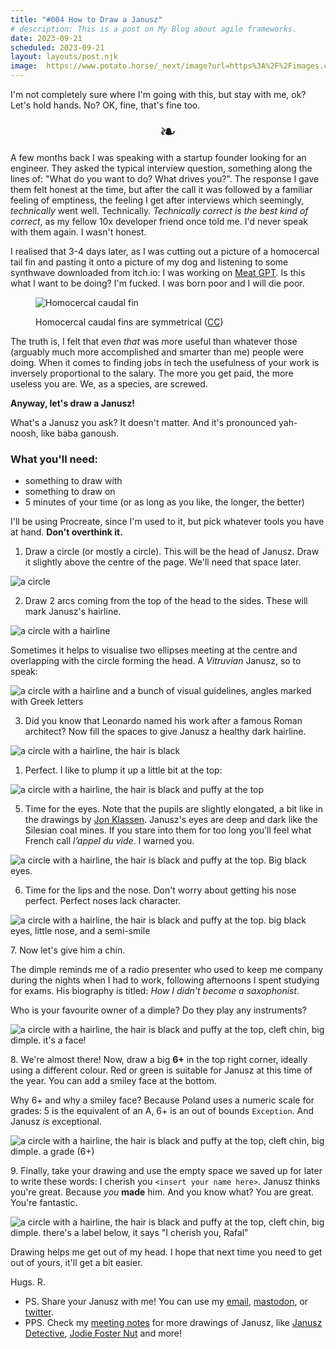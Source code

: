 ```yaml
---
title: "#004 How to Draw a Janusz"
# description: This is a post on My Blog about agile frameworks.
date: 2023-09-21
scheduled: 2023-09-21
layout: layouts/post.njk
image:  https://www.potato.horse/_next/image?url=https%3A%2F%2Fimages.ctfassets.net%2Fhyylafu4fjks%2F1x6XqliqGQPXTodDVCogp0%2F14e3c09213cf95389e73150fdbc06763%2FUntitled_Artwork_96.png&w=2048&q=75
---
```


I'm not completely sure where I'm going with this, but stay with me, ok? Let's hold hands. No? OK, fine, that's fine too.

<center style='font-size: 2rem'>❧</center>

A few months back I was speaking with a startup founder looking for an engineer.  They asked the typical interview question, something along the lines of: "What do you want to do? What drives you?". The response I gave them felt honest at the time, but after the call it was followed by a familiar feeling of emptiness, the feeling I get after interviews which seemingly, *technically* went well. Technically. *Technically correct is the best kind of correct*, as my fellow 10x developer friend once told me. I'd never speak with them again. I wasn't honest.

I realised that 3-4 days later, as I was cutting out a picture of a homocercal tail fin and pasting it onto a picture of my dog and listening to some synthwave downloaded from itch.io: I was working on [Meat GPT](https://meat-gpt.sonnet.io). Is this what I want to be doing? I'm fucked. I was born poor and I will die poor.

<figure>

![Homocercal caudal fin](../../img/004/004-fin.png)
<figcaption>

Homocercal caudal fins are symmetrical ([CC](https://en.wikipedia.org/wiki/Fish_fin#/media/File:Barb_gonio_080525_9610_ltn_Cf.jpg))
</figcaption>
</figure>


The truth is, I felt that even *that* was more useful than whatever those (arguably much more accomplished and smarter than me) people were doing. When it comes to finding jobs in tech the usefulness of your work is inversely proportional to the salary. The more you get paid, the more useless you are. We, as a species, are screwed.

**Anyway, let's draw a Janusz!**

What's a Janusz you ask? It doesn't matter. And it's pronounced yah-noosh, like baba ganoush.

### What you'll need:

- something to draw with
- something to draw on
- 5 minutes of your time (or as long as you like, the longer, the better)

I'll be using Procreate, since I'm used to it, but pick whatever tools you have at hand. **Don't overthink it.**


1. Draw a circle (or mostly a circle). This will be the head of Janusz. Draw it slightly above the centre of the page. We'll need that space later.

![a circle](../../img/004/004-01.png)

2. Draw 2 arcs coming from the top of the head to the sides. These will mark Janusz's hairline.
   
![a circle with a hairline](../../img/004/004-02.png)

Sometimes it helps to visualise two ellipses meeting at the centre and overlapping with the circle forming the head. A *Vitruvian* Janusz, so to speak:

![a circle with a hairline and a bunch of visual guidelines, angles marked with Greek letters](../../img/004/004-03.png)

3. Did you know that Leonardo named his work after a famous Roman architect? Now fill the spaces to give Janusz a healthy dark hairline.

![a circle with a hairline, the hair is black](../../img/004/004-04.png)

1. Perfect. I like to plump it up a little bit at the top:

![a circle with a hairline, the hair is black and puffy at the top](../../img/004/004-05.png)

5. Time for the eyes. Note that the pupils are slightly elongated, a bit like in the drawings by [Jon Klassen](https://i.cbc.ca/1.4270907.1504213418!/fileImage/httpImage/image.jpg_gen/derivatives/16x9_780/jon-klassen.jpg). Janusz's eyes are deep and dark like the Silesian coal mines. If you stare into them for too long you'll feel what French call _l’appel du vide_. I warned you.

![a circle with a hairline, the hair is black and puffy at the top. Big black eyes.](../../img/004/004-06.png)

6. Time for the lips and the nose. Don't worry about getting his nose perfect. Perfect noses lack character.

![a circle with a hairline, the hair is black and puffy at the top. big black eyes, little nose, and a semi-smile](../../img/004/004-07.png)

7\. Now let's give him a chin.

The dimple reminds me of a radio presenter who used to keep me company during the nights when I had to work, following afternoons I spent studying for exams. His biography is titled: *How I didn't become a saxophonist*.
   
Who is your favourite owner of a dimple? Do they play any instruments?

![a circle with a hairline, the hair is black and puffy at the top, cleft chin, big dimple. it's a face!](../../img/004/004-08.png)

8\. We're almost there! Now, draw a big **6+** in the top right corner, ideally using a different colour. Red or green is suitable for Janusz at this time of the year. You can add a smiley face at the bottom. 

Why 6+ and why a smiley face? Because Poland uses a numeric scale for grades: 5 is the equivalent of an A, 6+ is an out of bounds `Exception`. And Janusz *is* exceptional.

![a circle with a hairline, the hair is black and puffy at the top, cleft chin, big dimple. a grade (6+)](../../img/004/004-09.png)

9\. Finally, take your drawing and use the empty space we saved up for later to write these words: I cherish you `<insert your name here>`. Janusz thinks you're great. Because *you* **made** him. And you know what? You are great. You're fantastic.

![a circle with a hairline, the hair is black and puffy at the top, cleft chin, big dimple. there's a label below, it says "I cherish you, Rafal"](../../img/004/004-10.png)


Drawing helps me get out of my head. I hope that next time you need to get out of yours, it'll get a bit easier.


Hugs.
R.

- PS. Share your Janusz with me! You can use my [email](mailto:hello@sonnet.io), [mastodon](https://mastodon.cloud/@raf), or [twitter](https://twitter.com/rafalpast).
- PPS. Check my [meeting notes](https://potato.horse) for more drawings of Janusz, like [Janusz Detective](https://www.potato.horse/p/4ZPPRo37jC3hrFg4RCX5rz), [Jodie Foster Nut](https://www.potato.horse/p/6ChJKGuyRCltoTFqj3zMCK)  and more!